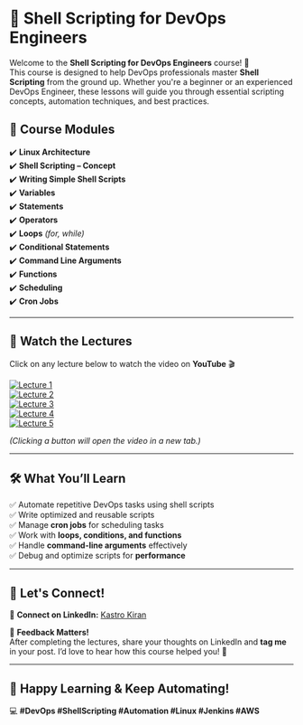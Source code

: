 # 🚀 Shell Scripting for DevOps Engineers  

Welcome to the **Shell Scripting for DevOps Engineers** course! 🎯  
This course is designed to help DevOps professionals master **Shell Scripting** from the ground up. Whether you're a beginner or an experienced DevOps Engineer, these lessons will guide you through essential scripting concepts, automation techniques, and best practices.  

## 📌 Course Modules  
✔️ **Linux Architecture**  
✔️ **Shell Scripting – Concept**  
✔️ **Writing Simple Shell Scripts**  
✔️ **Variables**  
✔️ **Statements**  
✔️ **Operators**  
✔️ **Loops** *(for, while)*  
✔️ **Conditional Statements**  
✔️ **Command Line Arguments**  
✔️ **Functions**  
✔️ **Scheduling**  
✔️ **Cron Jobs**  

---

## 🎥 Watch the Lectures  

Click on any lecture below to watch the video on **YouTube** 🎬  

[![Lecture 1](https://img.shields.io/badge/-Lecture%201-red?style=for-the-badge&logo=youtube)](https://www.youtube.com/watch?v=YOUR_VIDEO_LINK_1)  
[![Lecture 2](https://img.shields.io/badge/-Lecture%202-red?style=for-the-badge&logo=youtube)](https://www.youtube.com/watch?v=YOUR_VIDEO_LINK_2)  
[![Lecture 3](https://img.shields.io/badge/-Lecture%203-red?style=for-the-badge&logo=youtube)](https://www.youtube.com/watch?v=YOUR_VIDEO_LINK_3)  
[![Lecture 4](https://img.shields.io/badge/-Lecture%204-red?style=for-the-badge&logo=youtube)](https://www.youtube.com/watch?v=YOUR_VIDEO_LINK_4)  
[![Lecture 5](https://img.shields.io/badge/-Lecture%205-red?style=for-the-badge&logo=youtube)](https://www.youtube.com/watch?v=YOUR_VIDEO_LINK_5)  

*(Clicking a button will open the video in a new tab.)*  

---

## 🛠 What You’ll Learn  
✅ Automate repetitive DevOps tasks using shell scripts  
✅ Write optimized and reusable scripts  
✅ Manage **cron jobs** for scheduling tasks  
✅ Work with **loops, conditions, and functions**  
✅ Handle **command-line arguments** effectively  
✅ Debug and optimize scripts for **performance**  

---

## 🤝 Let's Connect!  

🔗 **Connect on LinkedIn:** [Kastro Kiran](https://www.linkedin.com/in/kastro-kiran/)  

📢 **Feedback Matters!**  
After completing the lectures, share your thoughts on LinkedIn and **tag me** in your post. I’d love to hear how this course helped you! 🚀  

---

## 🎉 Happy Learning & Keep Automating!  
💻 **#DevOps #ShellScripting #Automation #Linux #Jenkins #AWS**

